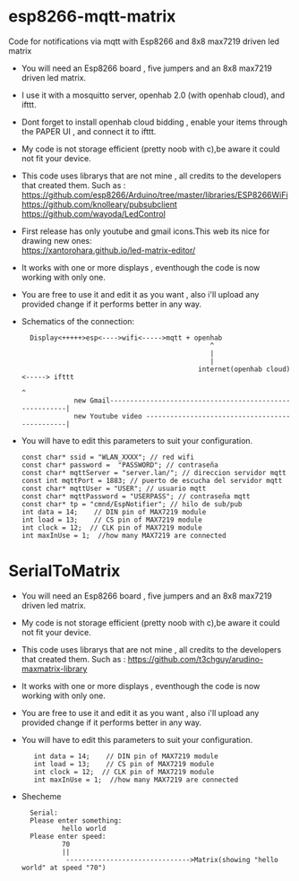 # esp8266-mqtt-matrix
Code for notifications via mqtt with Esp8266 and 8x8 max7219 driven led matrix


- You will need an Esp8266 board , five jumpers and an 8x8 max7219 driven led matrix.
- I use it with a mosquitto server, openhab 2.0 (with openhab cloud), and ifttt.
- Dont forget to install openhab cloud bidding , enable your items through the PAPER UI , and connect it to ifttt.
- My code is not storage efficient (pretty noob with c),be aware it could not fit your device.
- This code uses librarys that are not mine , all credits to the developers that created them. Such as :
        https://github.com/esp8266/Arduino/tree/master/libraries/ESP8266WiFi                                                               
        https://github.com/knolleary/pubsubclient                                                                                         
        https://github.com/wayoda/LedControl

- First release has only youtube and gmail icons.This web its nice for drawing new ones:                                                   
  https://xantorohara.github.io/led-matrix-editor/
- It works with one or more displays , eventhough the code is now working with only one.
- You are free to use it and edit it as you want , also i'll upload any provided change if it 
  performs better in any way.
- Schematics of the connection:
  
        Display<+++++>esp<---->wifi<----->mqtt + openhab
                                                     ^
                                                     |
                                                     |
                                                  internet(openhab cloud)<-----> ifttt
                                                                                    ^
                   new Gmail--------------------------------------------------------|                      
                   new Youtube video -----------------------------------------------|                      
                                                     
                              
- You will have to edit this parameters to suit your configuration.
      
      const char* ssid = "WLAN_XXXX"; // red wifi
      const char* password =  "PASSWORD"; // contraseña
      const char* mqttServer = "server.lan/"; // direccion servidor mqtt
      const int mqttPort = 1883; // puerto de escucha del servidor mqtt
      const char* mqttUser = "USER"; // usuario mqtt
      const char* mqttPassword = "USERPASS"; // contraseña mqtt
      const char* tp = "cmnd/EspNotifier"; // hilo de sub/pub
      int data = 14;    // DIN pin of MAX7219 module
      int load = 13;    // CS pin of MAX7219 module
      int clock = 12;  // CLK pin of MAX7219 module
      int maxInUse = 1;  //how many MAX7219 are connected

# SerialToMatrix

- You will need an Esp8266 board , five jumpers and an 8x8 max7219 driven led matrix.
- My code is not storage efficient (pretty noob with c),be aware it could not fit your device.
- This code uses librarys that are not mine , all credits to the developers that created them. Such as :
        https://github.com/t3chguy/arudino-maxmatrix-library                                                                            
        
- It works with one or more displays , eventhough the code is now working with only one.
- You are free to use it and edit it as you want , also i'll upload any provided change if it 
  performs better in any way.
  
- You will have to edit this parameters to suit your configuration.

         int data = 14;    // DIN pin of MAX7219 module
         int load = 13;    // CS pin of MAX7219 module
         int clock = 12;  // CLK pin of MAX7219 module
         int maxInUse = 1;  //how many MAX7219 are connected
         
- Shecheme
        
        Serial:
        Please enter something: 
                hello world
        Please enter speed: 
                70
                ||
                 ------------------------------->Matrix(showing "hello world" at speed "70")


